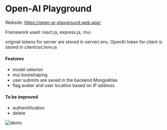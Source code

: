 # Open-AI Playground

Website: https://open-ai-playground.web.app/

Framework used: react.js, express.js, mui

orignial tokens for server are stored in server/.env, OpenAI token for client is stored in client/src/env.js

#### Features
- model selector
- mui bootstraping
- user submits are saved in the backend MongoAtlas
- flag avatar and user location based on IP address

#### To be improved
- authentification
- delete

![demo]([relative/path/to/img.jpg](https://github.com/loyata/openai/blob/master/demo.png)?raw=true "Title")

